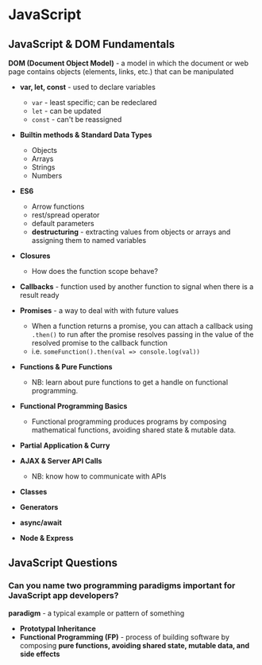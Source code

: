# JavaScript

## JavaScript & DOM Fundamentals

**DOM (Document Object Model)** - a model in which the document or web page contains objects (elements, links, etc.) that can be manipulated

* **var, let, const** - used to declare variables
  * `var` - least specific; can be redeclared
  * `let` - can be updated
  * `const` - can't be reassigned

* **Builtin methods & Standard Data Types**
  * Objects
  * Arrays
  * Strings
  * Numbers

* **ES6**
  * Arrow functions
  * rest/spread operator
  * default parameters
  * **destructuring** - extracting values from objects or arrays and assigning them to named variables

* **Closures**
  * How does the function scope behave?

* **Callbacks** - function used by another function to signal when there is a result ready

* **Promises** - a way to deal with with future values
  * When a function returns a promise, you can attach a callback using `.then()` to run after the promise resolves passing in the value of the resolved promise to the callback function
  * i.e. `someFunction().then(val => console.log(val))`

* **Functions & Pure Functions**
  * NB: learn about pure functions to get a handle on functional programming.

* **Functional Programming Basics**
  * Functional programming produces programs by composing mathematical functions, avoiding shared state & mutable data.

* **Partial Application & Curry**

* **AJAX & Server API Calls**
  * NB: know how to communicate with APIs

* **Classes**

* **Generators**

* **async/await**

* **Node & Express**



## JavaScript Questions

### Can you name two programming paradigms important for JavaScript app developers?

**paradigm** - a typical example or pattern of something

* **Prototypal Inheritance**
* **Functional Programming (FP)** - process of building software by composing **pure functions, avoiding shared state, mutable data, and side effects**